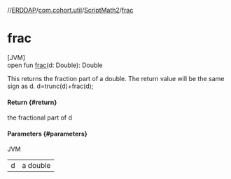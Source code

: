 //[ERDDAP](../../../index.md)/[com.cohort.util](../index.md)/[ScriptMath2](index.md)/[frac](frac.md)

# frac

[JVM]\
open fun [frac](frac.md)(d: Double): Double

This returns the fraction part of a double. The return value will be the same sign as d. d=trunc(d)+frac(d);

#### Return {#return}

the fractional part of d

#### Parameters {#parameters}

JVM

| | |
|---|---|
| d | a double |